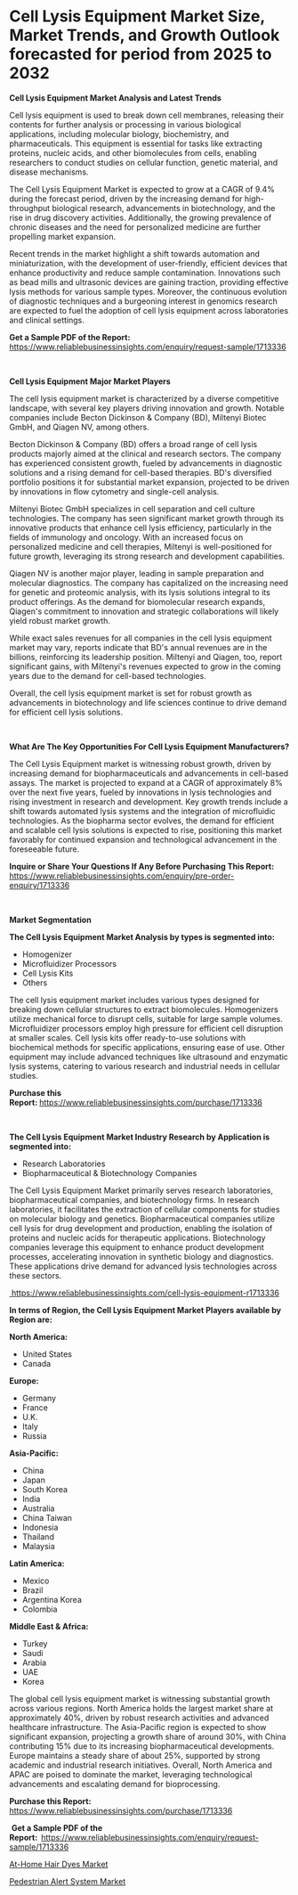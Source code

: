 <p><h1>Cell Lysis Equipment Market Size, Market Trends, and Growth Outlook forecasted for period from 2025 to 2032</h1></p><p><strong>Cell Lysis Equipment Market Analysis and Latest Trends</strong></p>
<p><p>Cell lysis equipment is used to break down cell membranes, releasing their contents for further analysis or processing in various biological applications, including molecular biology, biochemistry, and pharmaceuticals. This equipment is essential for tasks like extracting proteins, nucleic acids, and other biomolecules from cells, enabling researchers to conduct studies on cellular function, genetic material, and disease mechanisms.</p><p>The Cell Lysis Equipment Market is expected to grow at a CAGR of 9.4% during the forecast period, driven by the increasing demand for high-throughput biological research, advancements in biotechnology, and the rise in drug discovery activities. Additionally, the growing prevalence of chronic diseases and the need for personalized medicine are further propelling market expansion. </p><p>Recent trends in the market highlight a shift towards automation and miniaturization, with the development of user-friendly, efficient devices that enhance productivity and reduce sample contamination. Innovations such as bead mills and ultrasonic devices are gaining traction, providing effective lysis methods for various sample types. Moreover, the continuous evolution of diagnostic techniques and a burgeoning interest in genomics research are expected to fuel the adoption of cell lysis equipment across laboratories and clinical settings.</p></p>
<p><strong>Get a Sample PDF of the Report:&nbsp;</strong> <a href="https://www.reliablebusinessinsights.com/enquiry/request-sample/1713336?utm_campaign=1113&utm_medium=2&utm_source=Github&utm_content=ia&utm_term=11012025&utm_id=cell-lysis-equipment">https://www.reliablebusinessinsights.com/enquiry/request-sample/1713336</a></p>
<p>&nbsp;</p>
<p><strong>Cell Lysis Equipment Major Market Players</strong></p>
<p><p>The cell lysis equipment market is characterized by a diverse competitive landscape, with several key players driving innovation and growth. Notable companies include Becton Dickinson & Company (BD), Miltenyi Biotec GmbH, and Qiagen NV, among others.</p><p>Becton Dickinson & Company (BD) offers a broad range of cell lysis products majorly aimed at the clinical and research sectors. The company has experienced consistent growth, fueled by advancements in diagnostic solutions and a rising demand for cell-based therapies. BD's diversified portfolio positions it for substantial market expansion, projected to be driven by innovations in flow cytometry and single-cell analysis.</p><p>Miltenyi Biotec GmbH specializes in cell separation and cell culture technologies. The company has seen significant market growth through its innovative products that enhance cell lysis efficiency, particularly in the fields of immunology and oncology. With an increased focus on personalized medicine and cell therapies, Miltenyi is well-positioned for future growth, leveraging its strong research and development capabilities.</p><p>Qiagen NV is another major player, leading in sample preparation and molecular diagnostics. The company has capitalized on the increasing need for genetic and proteomic analysis, with its lysis solutions integral to its product offerings. As the demand for biomolecular research expands, Qiagen's commitment to innovation and strategic collaborations will likely yield robust market growth.</p><p>While exact sales revenues for all companies in the cell lysis equipment market may vary, reports indicate that BD's annual revenues are in the billions, reinforcing its leadership position. Miltenyi and Qiagen, too, report significant gains, with Miltenyi's revenues expected to grow in the coming years due to the demand for cell-based technologies.</p><p>Overall, the cell lysis equipment market is set for robust growth as advancements in biotechnology and life sciences continue to drive demand for efficient cell lysis solutions.</p></p>
<p>&nbsp;</p>
<p><strong>What Are The Key Opportunities For Cell Lysis Equipment Manufacturers?</strong></p>
<p><p>The Cell Lysis Equipment market is witnessing robust growth, driven by increasing demand for biopharmaceuticals and advancements in cell-based assays. The market is projected to expand at a CAGR of approximately 8% over the next five years, fueled by innovations in lysis technologies and rising investment in research and development. Key growth trends include a shift towards automated lysis systems and the integration of microfluidic technologies. As the biopharma sector evolves, the demand for efficient and scalable cell lysis solutions is expected to rise, positioning this market favorably for continued expansion and technological advancement in the foreseeable future.</p></p>
<p><strong>Inquire or Share Your Questions If Any Before Purchasing This Report:</strong> <a href="https://www.reliablebusinessinsights.com/enquiry/pre-order-enquiry/1713336?utm_campaign=1113&utm_medium=2&utm_source=Github&utm_content=ia&utm_term=11012025&utm_id=cell-lysis-equipment">https://www.reliablebusinessinsights.com/enquiry/pre-order-enquiry/1713336</a></p>
<p>&nbsp;</p>
<p><strong>Market Segmentation</strong></p>
<p><strong>The Cell Lysis Equipment Market Analysis by types is segmented into:</strong></p>
<p><ul><li>Homogenizer</li><li>Microfluidizer Processors</li><li>Cell Lysis Kits</li><li>Others</li></ul></p>
<p><p>The cell lysis equipment market includes various types designed for breaking down cellular structures to extract biomolecules. Homogenizers utilize mechanical force to disrupt cells, suitable for large sample volumes. Microfluidizer processors employ high pressure for efficient cell disruption at smaller scales. Cell lysis kits offer ready-to-use solutions with biochemical methods for specific applications, ensuring ease of use. Other equipment may include advanced techniques like ultrasound and enzymatic lysis systems, catering to various research and industrial needs in cellular studies.</p></p>
<p><strong>Purchase this Report:&nbsp;</strong><a href="https://www.reliablebusinessinsights.com/purchase/1713336?utm_campaign=1113&utm_medium=2&utm_source=Github&utm_content=ia&utm_term=11012025&utm_id=cell-lysis-equipment">https://www.reliablebusinessinsights.com/purchase/1713336</a></p>
<p>&nbsp;</p>
<p><strong>The Cell Lysis Equipment Market Industry Research by Application is segmented into:</strong></p>
<p><ul><li>Research Laboratories</li><li>Biopharmaceutical & Biotechnology Companies</li></ul></p>
<p><p>The Cell Lysis Equipment Market primarily serves research laboratories, biopharmaceutical companies, and biotechnology firms. In research laboratories, it facilitates the extraction of cellular components for studies on molecular biology and genetics. Biopharmaceutical companies utilize cell lysis for drug development and production, enabling the isolation of proteins and nucleic acids for therapeutic applications. Biotechnology companies leverage this equipment to enhance product development processes, accelerating innovation in synthetic biology and diagnostics. These applications drive demand for advanced lysis technologies across these sectors.</p></p>
<p><a href="https://www.reliablebusinessinsights.com/cell-lysis-equipment-r1713336?utm_campaign=1113&utm_medium=2&utm_source=Github&utm_content=ia&utm_term=11012025&utm_id=cell-lysis-equipment">&nbsp;https://www.reliablebusinessinsights.com/cell-lysis-equipment-r1713336</a></p>
<p><strong>In terms of Region, the Cell Lysis Equipment Market Players available by Region are:</strong></p>
<p>
    <p> <strong> North America: </strong>
        <ul>
            <li>United States</li>
            <li>Canada</li>
        </ul>
        </p> 
    <p> <strong> Europe: </strong>
        <ul>
            <li>Germany</li>
            <li>France</li>
            <li>U.K.</li>
            <li>Italy</li>
            <li>Russia</li>
        </ul>
        </p> 
    <p> <strong> Asia-Pacific: </strong>
        <ul>
            <li>China</li>
            <li>Japan</li>
            <li>South Korea</li>
            <li>India</li>
            <li>Australia</li>
            <li>China Taiwan</li>
            <li>Indonesia</li>
            <li>Thailand</li>
            <li>Malaysia</li>
        </ul>
        </p> 
    <p> <strong> Latin America: </strong>
        <ul>
            <li>Mexico</li>
            <li>Brazil</li>
            <li>Argentina Korea</li>
            <li>Colombia</li>
        </ul>
        </p> 
    <p> <strong> Middle East & Africa: </strong>
        <ul>
            <li>Turkey</li>
            <li>Saudi</li>
            <li>Arabia</li>
            <li>UAE</li>
            <li>Korea</li>
        </ul>
    </p>
    </p>
<p><p>The global cell lysis equipment market is witnessing substantial growth across various regions. North America holds the largest market share at approximately 40%, driven by robust research activities and advanced healthcare infrastructure. The Asia-Pacific region is expected to show significant expansion, projecting a growth share of around 30%, with China contributing 15% due to its increasing biopharmaceutical developments. Europe maintains a steady share of about 25%, supported by strong academic and industrial research initiatives. Overall, North America and APAC are poised to dominate the market, leveraging technological advancements and escalating demand for bioprocessing.</p></p>
<p><strong>Purchase this Report: </strong><a href="https://www.reliablebusinessinsights.com/purchase/1713336?utm_campaign=1113&utm_medium=2&utm_source=Github&utm_content=ia&utm_term=11012025&utm_id=cell-lysis-equipment">https://www.reliablebusinessinsights.com/purchase/1713336</a></p>
<p>&nbsp;<strong>Get a Sample PDF of the Report:&nbsp;&nbsp;</strong><a href="https://www.reliablebusinessinsights.com/enquiry/request-sample/1713336?utm_campaign=1113&utm_medium=2&utm_source=Github&utm_content=ia&utm_term=11012025&utm_id=cell-lysis-equipment">https://www.reliablebusinessinsights.com/enquiry/request-sample/1713336</a></p>
<p><strong></strong></p>
<p><p><a href="https://github.com/yankimber90yankim/Market-Research-Report-List-1/blob/main/at-home-hair-dyes-market.md?utm_campaign=1113&utm_medium=2&utm_source=Github&utm_content=ia&utm_term=11012025&utm_id=cell-lysis-equipment">At-Home Hair Dyes Market</a></p><p><a href="https://github.com/lisaeichler20775/Market-Research-Report-List-1/blob/main/pedestrian-alert-system-market.md?utm_campaign=1113&utm_medium=2&utm_source=Github&utm_content=ia&utm_term=11012025&utm_id=cell-lysis-equipment">Pedestrian Alert System Market</a></p></p>
